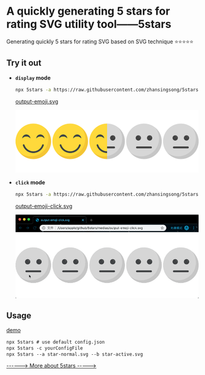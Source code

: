 # A quickly generating 5 stars for rating SVG utility tool——5stars

Generating quickly 5 stars for rating SVG based on SVG technique :star::star::star::star::star:

## Try it out

- **`display` mode**

  ```bash
  npx 5stars -a https://raw.githubusercontent.com/zhansingsong/5stars/master/svgs/emoji-a.svg -b https://raw.githubusercontent.com/zhansingsong/5stars/master/svgs/emoji-b.svg -o output-emoji.svg -s 20
  ```
  [output-emoji.svg](https://raw.githubusercontent.com/zhansingsong/5stars/master/medias/output-emoji.svg)

  ![](https://raw.githubusercontent.com/zhansingsong/5stars/master/medias/output-emoji.png)

- **`click` mode**

  ```bash
  npx 5stars -a https://raw.githubusercontent.com/zhansingsong/5stars/master/svgs/emoji-a.svg -b https://raw.githubusercontent.com/zhansingsong/5stars/master/svgs/emoji-b.svg -o output-emoji-click.svg -m click -s 20
  ```
  [output-emoji-click.svg](https://raw.githubusercontent.com/zhansingsong/5stars/master/medias/output-emoji-click.svg)

  ![](https://raw.githubusercontent.com/zhansingsong/5stars/master/medias/click-mode-emoji.gif)


## Usage

[demo](https://raw.githubusercontent.com/zhansingsong/5stars/master/examples/demo.html)

```
npx 5stars # use default config.json
npx 5stars -c yourConfigFile
npx 5stars --a star-normal.svg --b star-active.svg
```

[------> More about 5stars ----->](https://github.com/zhansingsong/5stars)